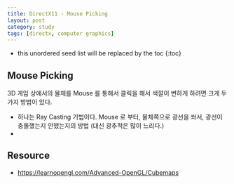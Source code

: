 ```yaml
---
title: DirectX11 - Mouse Picking
layout: post
category: study
tags: [directx, computer graphics]
---
```


* this unordered seed list will be replaced by the toc
{:toc}

## Mouse Picking

3D 게임 상에서의 물체를 Mouse 를 통해서 클릭을 해서 색깔이 변하게 하려면 크게 두가지 방법이 있다.
* 하나는 Ray Casting 기법이다. Mouse 로 부터, 물체쪽으로 광선을 쏴서, 광선이 충돌했는지 안했는지의 방법 (대신 광추적은 많이 느리다.)
* 

## Resource
* https://learnopengl.com/Advanced-OpenGL/Cubemaps